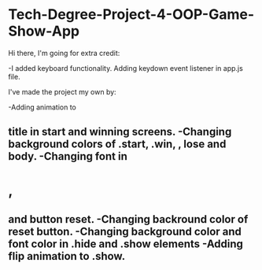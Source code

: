 # Tech-Degree-Project-4-OOP-Game-Show-App

Hi there, I'm going for extra credit:

-I added keyboard functionality. Adding keydown event listener in app.js file.

I've made the project my own by:

-Adding animation to <h2> title in start and winning screens.
-Changing background colors of .start, .win, , lose and body.
-Changing font in <h1>, <h2> and button reset.
-Changing backround color of reset button.
-Changing background color and font color in .hide and .show elements
-Adding flip animation to .show.
